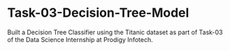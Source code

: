 # Task-03-Decision-Tree-Model
Built a Decision Tree Classifier using the Titanic dataset as part of Task-03 of the Data Science Internship at Prodigy Infotech.
